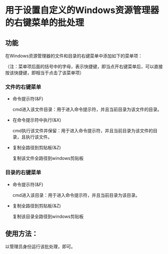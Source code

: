 # 用于设置自定义的Windows资源管理器的右键菜单的批处理

## 功能
在Windows资源管理器的文件和目录的右键菜单中添加如下的菜单项：

（注：菜单项后面的括号中的字母，表示快捷键，即当点开右键菜单后，可以直接按该快捷键，即相当于点击了该菜单项）

### 文件的右键菜单

- 命令提示符(&F)                   

  cmd进入该文件目录：用于进入命令提示符，并且当前目录为该文件的目录。

- 在命令提示符中执行(&X) 

  cmd执行该文件并保留：用于进入命令提示符，并且当前目录为该文件的目录，且执行该文件。

- 复制全路径到剪贴板(&Z) 

  复制该文件全路径到windows剪贴板



### 目录的右键菜单

- 命令提示符(&F)                    

  cmd进入该目录：用于进入命令提示符，并且当前目录为该目录。

- 复制全路径到剪贴板(&Z)       

  复制该目录全路径到windows剪贴板

## 使用方法：
以管理员身份运行该批处理，即可。

